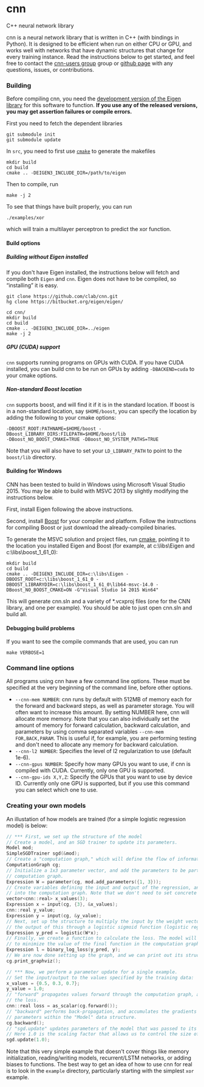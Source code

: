 # cnn
C++ neural network library

cnn is a neural network library that is written in C++ (with bindings in Python). It is designed to be efficient when run on either CPU or GPU, and works well with networks that have dynamic structures that change for every training instance. Read the instructions below to get started, and feel free to contact the [cnn-users group](https://groups.google.com/forum/#!forum/cnn-users) group or [github page](http://github.com/clab/cnn) with any questions, issues, or contributions.

### Building

Before compiling cnn, you need the [development version of the Eigen library](https://bitbucket.org/eigen/eigen) for this software to function. **If you use any of the released versions, you may get assertion failures or compile errors.**

First you need to fetch the dependent libraries

    git submodule init
    git submodule update

In `src`, you need to first use [`cmake`](http://www.cmake.org/) to generate the makefiles

    mkdir build
    cd build
    cmake .. -DEIGEN3_INCLUDE_DIR=/path/to/eigen

Then to compile, run

    make -j 2

To see that things have built properly, you can run

    ./examples/xor

which will train a multilayer perceptron to predict the xor function.

#### Build options

##### Building without Eigen installed

If you don't have Eigen installed, the instructions below will fetch and compile
both `Eigen` and `cnn`. Eigen does not have to be compiled, so “installing” it is easy.
        
    git clone https://github.com/clab/cnn.git
    hg clone https://bitbucket.org/eigen/eigen/

    cd cnn/
    mkdir build
    cd build
    cmake .. -DEIGEN3_INCLUDE_DIR=../eigen
    make -j 2

##### GPU (CUDA) support

`cnn` supports running programs on GPUs with CUDA. If you have CUDA installed, you
can build cnn to be run on GPUs by adding `-DBACKEND=cuda` to your cmake options.

##### Non-standard Boost location

`cnn` supports boost, and will find it if it is in the standard location. If boost is
in a non-standard location, say `$HOME/boost`, you can specify the location by adding
the following to your cmake options:

    -DBOOST_ROOT:PATHNAME=$HOME/boost -DBoost_LIBRARY_DIRS:FILEPATH=$HOME/boost/lib
    -DBoost_NO_BOOST_CMAKE=TRUE -DBoost_NO_SYSTEM_PATHS=TRUE

Note that you will also have to set your `LD_LIBRARY_PATH` to point to the `boost/lib`
directory.

#### Building for Windows

CNN has been tested to build in Windows using Microsoft Visual Studio 2015. You may be able to build with MSVC 2013 by slightly modifying the instructions below.

First, install Eigen following the above instructions.

Second, install [Boost](http://www.boost.org/) for your compiler and platform. Follow the instructions for compiling Boost or just download the already-compiled binaries.

To generate the MSVC solution and project files, run [cmake](http://www.cmake.org), pointing it to the location you installed Eigen and Boost (for example, at c:\libs\Eigen and c:\libs\boost_1_61_0):

    mkdir build
    cd build
    cmake .. -DEIGEN3_INCLUDE_DIR=c:\libs\Eigen -DBOOST_ROOT=c:\libs\boost_1_61_0 -DBOOST_LIBRARYDIR=c:\libs\boost_1_61_0\lib64-msvc-14.0 -DBoost_NO_BOOST_CMAKE=ON -G"Visual Studio 14 2015 Win64"

This will generate cnn.sln and a variety of *.vcxproj files (one for the CNN library, and one per example). You should be able to just open cnn.sln and build all.

#### Debugging build problems

If you want to see the compile commands that are used, you can run

    make VERBOSE=1

### Command line options

All programs using cnn have a few command line options. These must be specified at the
very beginning of the command line, before other options.

* `--cnn-mem NUMBER`: cnn runs by default with 512MB of memory each for the forward and
  backward steps, as well as parameter storage. You will often want to increase this amount.
  By setting NUMBER here, cnn will allocate more memory. Note that you can also individually
  set the amount of memory for forward calculation, backward calculation, and parameters
  by using comma separated variables `--cnn-mem FOR,BACK,PARAM`. This is useful if, for
  example, you are performing testing and don't need to allocate any memory for backward
  calculation.
* `--cnn-l2 NUMBER`: Specifies the level of l2 regularization to use (default 1e-6).
* `--cnn-gpus NUMBER`: Specify how many GPUs you want to use, if cnn is compiled with CUDA.
  Currently, only one GPU is supported.
* `--cnn-gpu-ids X,Y,Z`: Specify the GPUs that you want to use by device ID. Currently only
  one GPU is supported, but if you use this command you can select which one to use.

### Creating your own models

An illustation of how models are trained (for a simple logistic regression model) is below:

```c++
// *** First, we set up the structure of the model
// Create a model, and an SGD trainer to update its parameters.
Model mod;
SimpleSGDTrainer sgd(&mod);
// Create a "computation graph," which will define the flow of information.
ComputationGraph cg;
// Initialize a 1x3 parameter vector, and add the parameters to be part of the
// computation graph.
Expression W = parameter(cg, mod.add_parameters({1, 3}));
// Create variables defining the input and output of the regression, and load them
// into the computation graph. Note that we don't need to set concrete values yet.
vector<cnn::real> x_values(3);
Expression x = input(cg, {3}, &x_values);
cnn::real y_value;
Expression y = input(cg, &y_value);
// Next, set up the structure to multiply the input by the weight vector,  then run
// the output of this through a logistic sigmoid function (logistic regression).
Expression y_pred = logistic(W*x);
// Finally, we create a function to calculate the loss. The model will be optimized
// to minimize the value of the final function in the computation graph.
Expression l = binary_log_loss(y_pred, y);
// We are now done setting up the graph, and we can print out its structure:
cg.print_graphviz();

// *** Now, we perform a parameter update for a single example.
// Set the input/output to the values specified by the training data:
x_values = {0.5, 0.3, 0.7};
y_value = 1.0;
// "forward" propagates values forward through the computation graph, and returns
// the loss.
cnn::real loss = as_scalar(cg.forward());
// "backward" performs back-propagation, and accumulates the gradients of the
// parameters within the "Model" data structure.
cg.backward();
// "sgd.update" updates parameters of the model that was passed to its constructor.
// Here 1.0 is the scaling factor that allows us to control the size of the update.
sgd.update(1.0);
```

Note that this very simple example that doesn't cover things like memory initialization, reading/writing models, recurrent/LSTM networks, or adding biases to functions. The best way to get an idea of how to use cnn for real is to look in the `example` directory, particularly starting with the simplest `xor` example.
